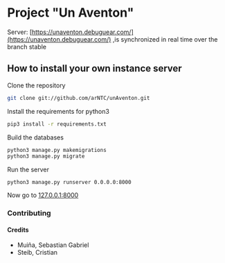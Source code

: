 # Project "Un Aventon"
Server: [https://unaventon.debuguear.com/](https://unaventon.debuguear.com/) ,is synchronized in real time over the branch stable


How to install your own instance server
---------------------------------------
Clone the repository
```bash
git clone git://github.com/arNTC/unAventon.git
```

Install the requirements for python3
```bash
pip3 install -r requirements.txt
```

Build the databases
```bash
python3 manage.py makemigrations
python3 manage.py migrate
```
Run the server
```
python3 manage.py runserver 0.0.0.0:8000
```
Now go to [127.0.0.1:8000](127.0.0.1:8000)

### Contributing

#### Credits
* Muiña, Sebastian Gabriel
* Steib, Cristian
